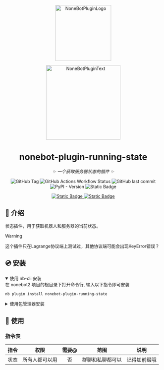 <div align="center">
<a href="https://v2.nonebot.dev/store"><img src="https://github.com/A-kirami/nonebot-plugin-template/blob/resources/nbp_logo.png" width="180" height="180" alt="NoneBotPluginLogo"></a>
<br>
<p><img src="https://github.com/A-kirami/nonebot-plugin-template/blob/resources/NoneBotPlugin.svg" width="240" alt="NoneBotPluginText"></p>
</div>

<div align="center">

# nonebot-plugin-running-state

_✨ 一个获取服务器状态的插件 ✨_

![GitHub Tag](https://img.shields.io/github/v/tag/zhongwen-4/nonebot-plugin-running-state)
![GitHub Actions Workflow Status](https://img.shields.io/github/actions/workflow/status/zhongwen-4/nonebot-plugin-running-state/pypi-publish.yml)
![GitHub last commit](https://img.shields.io/github/last-commit/zhongwen-4/nonebot-plugin-running-state)
![PyPI - Version](https://img.shields.io/pypi/v/nonebot-plugin-running-state?logo=python)
![Static Badge](https://img.shields.io/badge/python-3.10%2B-brightgreen?logo=python)

<a href="https://11.onebot.dev">
    <img alt="Static Badge" src="https://img.shields.io/badge/OneBot-V11-%23EEE685?style=for-the-badge">
</a>
<a target="_blank" href="https://qm.qq.com/cgi-bin/qm/qr?k=Uw7I6zuHfpRfXlwddRqDbyE10MZnB4iB&jump_from=webapi&authKey=tp4LiunKcl44e+1gKEag50kyemidx/xV5a9aqdXkn9t9C9bvj18bdd2EBciZmVBt">
    <img alt="Static Badge" src="https://img.shields.io/badge/QQ%E7%BE%A4-814190174-%23EEE685?style=for-the-badge">
</a>

</div>

## 📖 介绍

状态插件，用于获取机器人和服务器的当前状态。

> [!WARNING]
> 这个插件只在Lagrange协议端上测试过，其他协议端可能会出现KeyError错误？

## 💿 安装

<details open>
<summary>使用 nb-cli 安装</summary>
在 nonebot2 项目的根目录下打开命令行, 输入以下指令即可安装

    nb plugin install nonebot-plugin-running-state

</details>

<details>
<summary>使用包管理器安装</summary>
在 nonebot2 项目的插件目录下, 打开命令行, 根据你使用的包管理器, 输入相应的安装命令

<details>
<summary>pip</summary>

    pip install nonebot-plugin-running-state
</details>
<details>
<summary>pdm</summary>

    pdm add nonebot-plugin-running-state
</details>
<details>
<summary>poetry</summary>

    poetry add nonebot-plugin-running-state
</details>
<details>
<summary>conda</summary>

    conda install nonebot-plugin-running-state
</details>

打开 nonebot2 项目根目录下的 `pyproject.toml` 文件, 在 `[tool.nonebot]` 部分追加写入

    plugins = ["nonebot_plugin_running_state"]

</details>

## 🎉 使用
### 指令表
| 指令 | 权限 | 需要@ | 范围 | 说明 |
|:-----:|:----:|:----:|:----:|:----:|
| 状态 | 所有人都可以用 | 否 | 群聊和私聊都可以 | 记得加前缀哦 |
